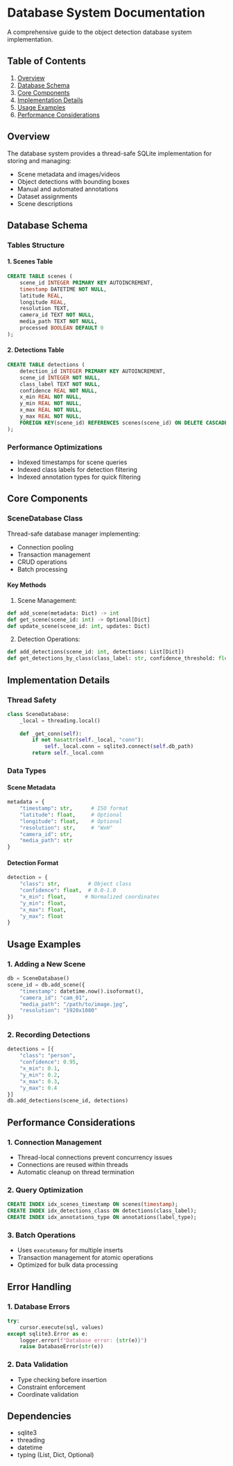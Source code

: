 # Database System Documentation
A comprehensive guide to the object detection database system implementation.

## Table of Contents
1. [Overview](#overview)
2. [Database Schema](#database-schema)
3. [Core Components](#core-components)
4. [Implementation Details](#implementation-details)
5. [Usage Examples](#usage-examples)
6. [Performance Considerations](#performance-considerations)

## Overview
The database system provides a thread-safe SQLite implementation for storing and managing:
- Scene metadata and images/videos
- Object detections with bounding boxes
- Manual and automated annotations
- Dataset assignments
- Scene descriptions

## Database Schema

### Tables Structure

#### 1. Scenes Table
```sql
CREATE TABLE scenes (
    scene_id INTEGER PRIMARY KEY AUTOINCREMENT,
    timestamp DATETIME NOT NULL,
    latitude REAL,
    longitude REAL,
    resolution TEXT,
    camera_id TEXT NOT NULL,
    media_path TEXT NOT NULL,
    processed BOOLEAN DEFAULT 0
);
```

#### 2. Detections Table
```sql
CREATE TABLE detections (
    detection_id INTEGER PRIMARY KEY AUTOINCREMENT,
    scene_id INTEGER NOT NULL,
    class_label TEXT NOT NULL,
    confidence REAL NOT NULL,
    x_min REAL NOT NULL,
    y_min REAL NOT NULL,
    x_max REAL NOT NULL,
    y_max REAL NOT NULL,
    FOREIGN KEY(scene_id) REFERENCES scenes(scene_id) ON DELETE CASCADE
);
```

### Performance Optimizations
- Indexed timestamps for scene queries
- Indexed class labels for detection filtering
- Indexed annotation types for quick filtering

## Core Components

### SceneDatabase Class
Thread-safe database manager implementing:
- Connection pooling
- Transaction management
- CRUD operations
- Batch processing

#### Key Methods
1. Scene Management:
```python
def add_scene(metadata: Dict) -> int
def get_scene(scene_id: int) -> Optional[Dict]
def update_scene(scene_id: int, updates: Dict)
```

2. Detection Operations:
```python
def add_detections(scene_id: int, detections: List[Dict])
def get_detections_by_class(class_label: str, confidence_threshold: float = 0.5)
```

## Implementation Details

### Thread Safety
```python
class SceneDatabase:
    _local = threading.local()
    
    def _get_conn(self):
        if not hasattr(self._local, "conn"):
            self._local.conn = sqlite3.connect(self.db_path)
        return self._local.conn
```

### Data Types

#### Scene Metadata
```python
metadata = {
    "timestamp": str,      # ISO format
    "latitude": float,     # Optional
    "longitude": float,    # Optional
    "resolution": str,     # "WxH"
    "camera_id": str,      
    "media_path": str
}
```

#### Detection Format
```python
detection = {
    "class": str,         # Object class
    "confidence": float,  # 0.0-1.0
    "x_min": float,      # Normalized coordinates
    "y_min": float,
    "x_max": float,
    "y_max": float
}
```

## Usage Examples

### 1. Adding a New Scene
```python
db = SceneDatabase()
scene_id = db.add_scene({
    "timestamp": datetime.now().isoformat(),
    "camera_id": "cam_01",
    "media_path": "/path/to/image.jpg",
    "resolution": "1920x1080"
})
```

### 2. Recording Detections
```python
detections = [{
    "class": "person",
    "confidence": 0.95,
    "x_min": 0.1,
    "y_min": 0.2,
    "x_max": 0.3,
    "y_max": 0.4
}]
db.add_detections(scene_id, detections)
```

## Performance Considerations

### 1. Connection Management
- Thread-local connections prevent concurrency issues
- Connections are reused within threads
- Automatic cleanup on thread termination

### 2. Query Optimization
```sql
CREATE INDEX idx_scenes_timestamp ON scenes(timestamp);
CREATE INDEX idx_detections_class ON detections(class_label);
CREATE INDEX idx_annotations_type ON annotations(label_type);
```

### 3. Batch Operations
- Uses `executemany` for multiple inserts
- Transaction management for atomic operations
- Optimized for bulk data processing

## Error Handling

### 1. Database Errors
```python
try:
    cursor.execute(sql, values)
except sqlite3.Error as e:
    logger.error(f"Database error: {str(e)}")
    raise DatabaseError(str(e))
```

### 2. Data Validation
- Type checking before insertion
- Constraint enforcement
- Coordinate validation

## Dependencies
- sqlite3
- threading
- datetime
- typing (List, Dict, Optional)